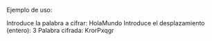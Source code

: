 Ejemplo de uso:

Introduce la palabra a cifrar: HolaMundo
Introduce el desplazamiento (entero): 3
Palabra cifrada: KrorPxqgr
